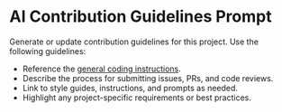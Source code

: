 <!-- file: .github/prompts/ai-contribution.prompt.md -->

# AI Contribution Guidelines Prompt

Generate or update contribution guidelines for this project. Use the following
guidelines:

- Reference the
  [general coding instructions](../instructions/general-coding.instructions.md).
- Describe the process for submitting issues, PRs, and code reviews.
- Link to style guides, instructions, and prompts as needed.
- Highlight any project-specific requirements or best practices.
